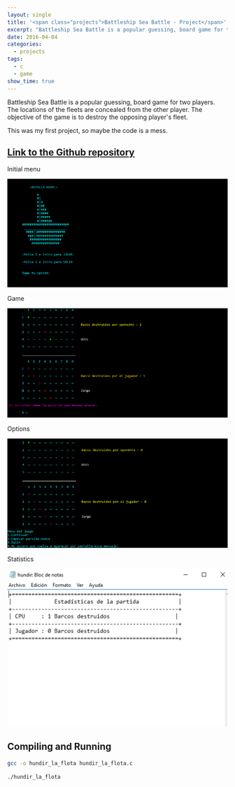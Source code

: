 ```yaml
---
layout: single
title: '<span class="projects">Battleship Sea Battle - Project</span>'
excerpt: "Battleship Sea Battle is a popular guessing, board game for two players. The locations of the fleets are concealed from the other player. The objective of the game is to destroy the opposing player's fleet."
date: 2016-04-04
categories:
  - projects
tags:  
  - c
  - game
show_time: true
---
```


Battleship Sea Battle is a popular guessing, board game for two players. The locations of the fleets are concealed from the other player. The objective of the game is to destroy the opposing player's fleet.

This was my first project, so maybe the code is a mess.

## [Link to the Github repository](https://github.com/shockz-offsec/Personal-Dummy-Proyects/tree/main/Hundir-la-flota)

Initial menu

<a href="/assets/images/project-battleship-sea-battle/1.png">
    <img src="/assets/images/project-battleship-sea-battle/1.png" alt="Battleship sea battle menu">
</a>

Game

<a href="/assets/images/project-battleship-sea-battle/2.png">
    <img src="/assets/images/project-battleship-sea-battle/2.png" alt="Battleship sea battle game">
</a>

Options

<a href="/assets/images/project-battleship-sea-battle/3.png">
    <img src="/assets/images/project-battleship-sea-battle/3.png" alt="Battleship sea battle options">
</a>

Statistics

<a href="/assets/images/project-battleship-sea-battle/4.png">
    <img src="/assets/images/project-battleship-sea-battle/4.png" alt="Battleship sea battle statistics">
</a>

## Compiling and Running

```bash
gcc -o hundir_la_flota hundir_la_flota.c
```

```bash
./hundir_la_flota
```